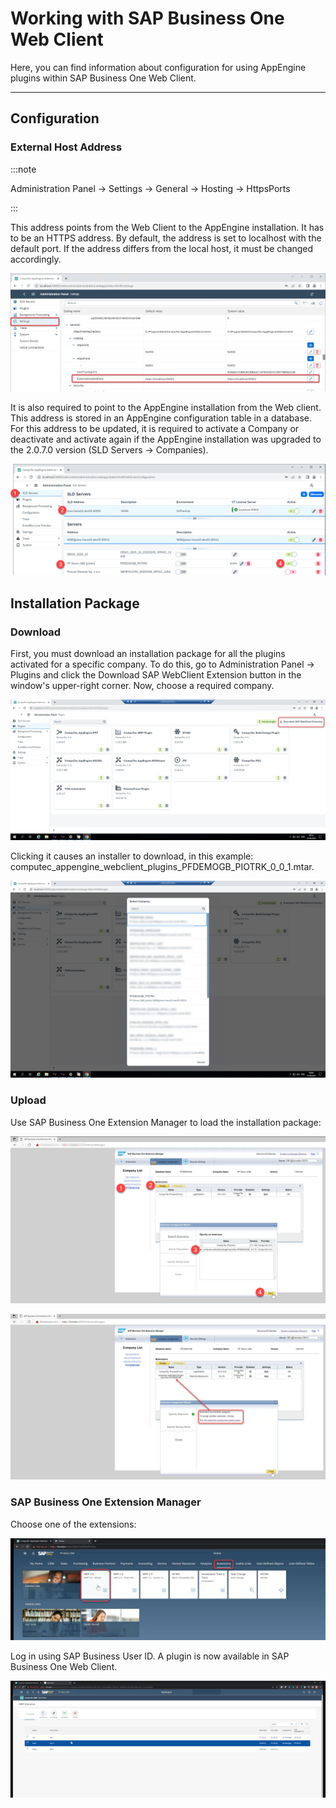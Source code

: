 # Working with SAP Business One Web Client

Here, you can find information about configuration for using AppEngine plugins within SAP Business One Web Client.

---

## Configuration

### External Host Address

:::note

Administration Panel → Settings → General → Hosting → HttpsPorts

:::

This address points from the Web Client to the AppEngine installation. It has to be an HTTPS address. By default, the address is set to localhost with the default port. If the address differs from the local host, it must be changed accordingly.

![External Host](./media/working-with-sap-business-one-web-client/external-host-address.png)

It is also required to point to the AppEngine installation from the Web client. This address is stored in an AppEngine configuration table in a database. For this address to be updated, it is required to activate a Company or deactivate and activate again if the AppEngine installation was upgraded to the 2.0.7.0 version (SLD Servers → Companies).

![Activate Database](./media/working-with-sap-business-one-web-client/ae-activate-database.png)

## Installation Package

### Download

First, you must download an installation package for all the plugins activated for a specific company. To do this, go to Administration Panel → Plugins and click the Download SAP WebClient Extension button in the window's upper-right corner. Now, choose a required company.

![Plugins](./media/working-with-sap-business-one-web-client/plugins.png)

Clicking it causes an installer to download, in this example: computec_appengine_webclient_plugins_PFDEMOGB_PIOTRK_0_0_1.mtar.

![Plugins](./media/working-with-sap-business-one-web-client/plugins-2.png)

### Upload

Use SAP Business One Extension Manager to load the installation package:

![Extension Manager](./media/working-with-sap-business-one-web-client/extension-manager.png)

![Successfull Extension Update](./media/working-with-sap-business-one-web-client/successful-extention-update.png)

### SAP Business One Extension Manager

Choose one of the extensions:

![Extension](./media/working-with-sap-business-one-web-client/extensions.png)

Log in using SAP Business User ID. A plugin is now available in SAP Business One Web Client.

![Web Client](./media/working-with-sap-business-one-web-client/web-client.png)
